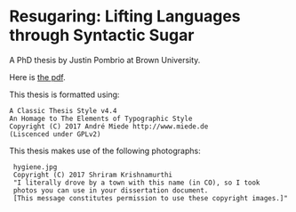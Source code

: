 # Resugaring: Lifting Languages through Syntactic Sugar

A PhD thesis by Justin Pombrio at Brown University.

Here is [the pdf](https://github.com/justinpombrio/thesis/raw/master/resugaring-thesis.pdf).

This thesis is formatted using:

    A Classic Thesis Style v4.4
    An Homage to The Elements of Typographic Style
    Copyright (C) 2017 André Miede http://www.miede.de
    (Liscenced under GPLv2)

This thesis makes use of the following photographs:

     hygiene.jpg
     Copyright (C) 2017 Shriram Krishnamurthi
     "I literally drove by a town with this name (in CO), so I took
     photos you can use in your dissertation document.
     [This message constitutes permission to use these copyright images.]"
